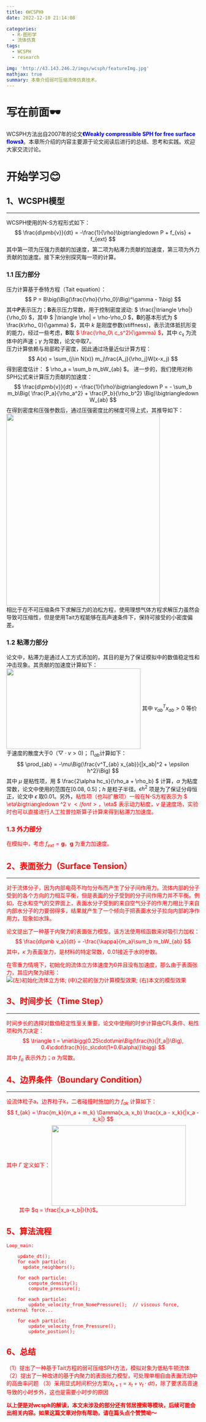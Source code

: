 ```yaml
---
title: 《WCSPH》
date: 2022-12-10 21:14:08

categories:
  - R-图形学
  - 流体仿真
tags:
  - WCSPH
  - research

img: 'http://43.143.246.2/imgs/wcsph/featureImg.jpg'
mathjax: true
summary: 本章介绍弱可压缩流体仿真技术。
---
```


# 写在前面🕶️

WCSPH方法出自2007年的论文<font color=blue>**《Weakly compressible SPH for free surface flows》**</font>。本章所介绍的内容主要源于论文阅读后进行的总结、思考和实践。欢迎大家交流讨论。

# 开始学习😊

## 1、WCSPH模型

---
WCSPH使用的N-S方程形式如下：
$$
  \frac{d\pmb{v}}{dt} = -\frac{1}{\rho}\bigtriangledown P + f_{vis} + f_{ext}
$$
其中第一项为压强力贡献的加速度，第二项为粘滞力贡献的加速度，第三项为外力贡献的加速度。接下来分别探究每一项的计算。  

### 1.1 压力部分

压力计算基于泰特方程（Tait equation）：
$$
  P = B\big(\Big(\frac{\rho}{\rho_0}\Big)^\gamma - 1\big)
$$
其中**P**表示压力；**B**表示压力常数，用于控制密度波动: $ \frac{|\triangle \rho|}{\rho_0} $，其中 $ |\triangle \rho| = \rho-\rho_0 $，**B**的基本形式为 $ \frac{k\rho_ 0}{\gamma} $，其中 $k$ 是刚度参数(stiffness)，表示流体抵抗形变的能力，经过一些考虑，**B**取<font color=red> $ \frac{\rho_0\ c_s^2}{\gamma} $</font>，其中 $c_s$ 为流体中的声速；$\gamma$ 为常数，论文中取7。  
压力计算依赖与局部粒子密度，因此通过场量近似计算方程：
$$
  A(x) = \sum_{j\in N(x)} m_j\frac{A_j}{\rho_j}W(x-x_j)
$$
得到密度估计： $ \rho_a = \sum_b m_bW_{ab} $。
进一步的，我们使用对称SPH公式来计算压力贡献的加速度：
$$
  \frac{d\pmb{v}}{dt} = -\frac{1}{\rho}\bigtriangledown P = - \sum_b m_b\Big( \frac{P_a}{\rho_a^2} + \frac{P_b}{\rho_b^2} \Big)\bigtriangledown W_{ab}
$$
在得到密度和压强参数后，通过压强密度比的梯度可得上式，其推导如下：
<img src='http://43.143.246.2/imgs/wcsph/derivation of pressure_acc.png' width = "400" height = "500" align=center />  
相比于在不可压缩条件下求解压力的泊松方程，使用理想气体方程求解压力虽然会导致可压缩性，但是使用Tait方程能够在高声速条件下，保持可接受的小密度偏差。

### 1.2 粘滞力部分

论文中，粘滞力是通过人工方式添加的，其目的是为了保证模拟中的数值稳定性和冲击现象。其贡献的加速度计算如下：
<img src='http://43.143.246.2/imgs/wcsph/vis_acc.png' width = "350" height = "210" align=center />
其中 $v^T_{ab} x_{ab} > 0$ 等价于速度的散度大于0（$\bigtriangledown \cdot v > 0$)； $\prod_{ab}$计算如下：
$$
  \prod_{ab} = -\mu\Big(\frac{v^T_{ab} x_{ab}}{|x_ab|^2 + \epsilon h^2}\Big)
$$
其中 $\mu$ 是粘性项，用 $ \frac{2\alpha hc_s}{\rho_a + \rho_b} $ 计算，$\alpha$ 为粘度常数，论文中使用的范围在[0.08, 0.5]；$h$ 是粒子半径。${\epsilon h}^2$ 项是为了保证分母恒正，论文中 $\epsilon$ 取0.01。另外，<font color=red>粘性项（也叫扩散项）一般在N-S方程表示为 $ \eta\bigtriangledown ^2 v $</font>，$\eta$ 表示动力粘度，$v$ 是速度场，实验时也可以直接进行人工拉普拉斯算子计算来得到粘滞力加速度。  

### 1.3 外力部分

在模拟中，考虑 $f_{ext} = \pmb{g}$，$\pmb{g}$ 为重力加速度。  

## 2、表面张力（Surface Tension）

---
对于流体分子，因为内部电荷不均匀分布而产生了分子间作用力。流体内部的分子受到的各个方向的力相互平衡，但是表面的分子受到的分子间作用力并不平衡。例如，在水和空气的交界面上，表面水分子受到的来自空气分子的作用力相比于来自内部水分子的力要弱得多，结果就产生了一个倾向于把表面水分子拉向内部的净作用力，现象如水珠。  
  
论文提出了一种基于内聚力的表面张力模型。该方法使用核函数来对吸引力加权：
$$
  \frac{d\pmb v_a}{dt} = -\frac{\kappa}{m_a}\sum_b m_bW_{ab}
$$
其中，$\kappa$ 为表面张力，是材料的特定常数，0.01接近于水的参数。  
  
在零重力情境下，初始化的流体立方体速度为0并且没有加速度，那么由于表面张力，其应内聚为球形：
![(左)初始化流体立方体; (中)之前的张力计算模型效果;  (右)本文的模型效果](http://43.143.246.2/imgs/wcsph/surface_tension_compare.png)
<!-- <img src='http://43.143.246.2/imgs/wcsph/surface_tension_compare.png' width = "350" height = "210" align=center /> -->

## 3、时间步长（Time Step）

---
时间步长的选择对数值稳定性至关重要，论文中使用的时步计算由CFL条件、粘性项和外力决定：
$$
  \triangle t = \min\bigg(0.25\cdot\min\Big(\frac{h}{|f_a|}\Big), 0.4\cdot\frac{h}{c_s\cdot(1+0.6\alpha)}\bigg)
$$
其中 $f_a$ 表示外力；$\alpha$ 为常数。

## 4、边界条件（Boundary Condition）
---
设流体粒子a，边界粒子k，二者碰撞时施加的力 $f_{ak}$ 计算如下：
$$
  f_{ak} = \frac{m_k}{m_a + m_k} \Gamma(x_a, x_b) \frac{x_a - x_k}{|x_a - x_k|}
$$
其中 $\Gamma$ 定义如下：
<img src='http://43.143.246.2/imgs/wcsph/function_Gamma.png' width = "350" height = "210" align=center />
$\quad\quad$其中 $q = \frac{|x_a-x_b|}{h}$。

## 5、算法流程

``` whatever
Loop_main:

    update_dt();
    for each particle:
      update_neighbors();
  
    for each particle:
        compute_density();
        compute_pressure();
  
    for each particle:
        update_velocity_from_NonePressure();  // viscous force, external force...

    for each particle:
        update_velocity_from_Pressure();
        update_postion();

```

## 6、总结

（1）提出了一种基于Tait方程的弱可压缩SPH方法，模拟对象为低粘牛顿流体
（2）提出了一种改进的基于内聚力的表面张力模型，可处理单相自由表面流动中的高曲率问题
（3）采用显式时间积分方案($x_{t+1}=x_t+v_t\cdot dt$)，除了要求高音速导致的小时步外，这也是需要小时步的原因  
  
**以上便是对wcsph的解读，本文未涉及的部分还有邻居搜索等模块，后续可能会出相关内容。如果这篇文章对你有帮助，请在篇头点个赞赞呦～**
